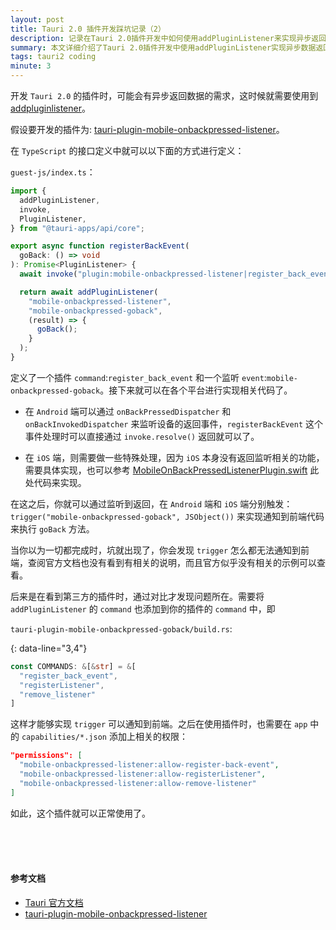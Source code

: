```yaml
---
layout: post
title: Tauri 2.0 插件开发踩坑记录（2）
description: 记录在Tauri 2.0插件开发中如何使用addPluginListener来实现异步返回数据。
summary: 本文详细介绍了Tauri 2.0插件开发中使用addPluginListener实现异步数据返回的完整过程，包括tauri-plugin-mobile-onbackpressed-listener插件的实现，以及解决前端无法接收返回数据问题的具体方案。
tags: tauri2 coding
minute: 3
---
```


开发 `Tauri 2.0` 的插件时，可能会有异步返回数据的需求，这时候就需要使用到 [addpluginlistener](https://v2.tauri.app/reference/javascript/api/namespacecore/#addpluginlistener)。

假设要开发的插件为: [tauri-plugin-mobile-onbackpressed-listener](https://github.com/kingsword09/tauri-plugins-workspace/tree/main/packages/tauri-plugin-mobile-onbackpressed-listener)。

在 `TypeScript` 的接口定义中就可以以下面的方式进行定义：

`guest-js/index.ts`：

```ts
import {
  addPluginListener,
  invoke,
  PluginListener,
} from "@tauri-apps/api/core";

export async function registerBackEvent(
  goBack: () => void
): Promise<PluginListener> {
  await invoke("plugin:mobile-onbackpressed-listener|register_back_event");

  return await addPluginListener(
    "mobile-onbackpressed-listener",
    "mobile-onbackpressed-goback",
    (result) => {
      goBack();
    }
  );
}
```

定义了一个插件 `command`:`register_back_event` 和一个监听 `event`:`mobile-onbackpressed-goback`。接下来就可以在各个平台进行实现相关代码了。

- 在 `Android` 端可以通过 `onBackPressedDispatcher` 和 `onBackInvokedDispatcher` 来监听设备的返回事件，`registerBackEvent` 这个事件处理时可以直接通过 `invoke.resolve()` 返回就可以了。

- 在 `iOS` 端，则需要做一些特殊处理，因为 `iOS` 本身没有返回监听相关的功能，需要具体实现，也可以参考 [MobileOnBackPressedListenerPlugin.swift](https://github.com/kingsword09/tauri-plugins-workspace/blob/main/packages/tauri-plugin-mobile-onbackpressed-listener/ios/Sources/MobileOnBackPressedListenerPlugin.swift) 此处代码来实现。

在这之后，你就可以通过监听到返回，在 `Android` 端和 `iOS` 端分别触发：`trigger("mobile-onbackpressed-goback", JSObject())` 来实现通知到前端代码来执行 `goBack` 方法。

当你以为一切都完成时，坑就出现了，你会发现 `trigger` 怎么都无法通知到前端，查阅官方文档也没有看到有相关的说明，而且官方似乎没有相关的示例可以查看。

后来是在看到第三方的插件时，通过对比才发现问题所在。需要将 `addPluginListener` 的 `command` 也添加到你的插件的 `command` 中，即

`tauri-plugin-mobile-onbackpressed-goback/build.rs`:

{: data-line="3,4"}

```rust
const COMMANDS: &[&str] = &[
  "register_back_event",
  "registerListener",
  "remove_listener"
]
```

这样才能够实现 `trigger` 可以通知到前端。之后在使用插件时，也需要在 `app` 中的 `capabilities/*.json` 添加上相关的权限：

```json
"permissions": [
  "mobile-onbackpressed-listener:allow-register-back-event",
  "mobile-onbackpressed-listener:allow-registerListener",
  "mobile-onbackpressed-listener:allow-remove-listener"
]
```

如此，这个插件就可以正常使用了。

<br/><br/><br/>

#### 参考文档

- [Tauri 官方文档](https://v2.tauri.app/)
- [tauri-plugin-mobile-onbackpressed-listener](https://github.com/kingsword09/tauri-plugins-workspace/tree/main/packages/tauri-plugin-mobile-onbackpressed-listener)